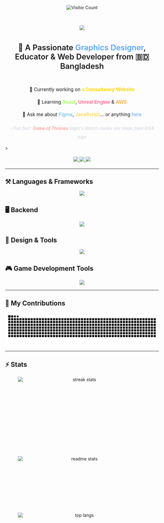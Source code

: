 

<body>
<p align="center">
  <img src="https://visitor-badge.laobi.icu/badge?page_id=Ismail-Ai404.Ismail-Ai404" alt="Visitor Count" />
</p>

<h1 align="center">
  <img src="https://readme-typing-svg.herokuapp.com/?font=Righteous&size=35&center=true&vCenter=true&width=650&height=70&duration=4000&pause=800&lines=Hi+There!+👋;I'm+Ismail+Hossain!;Designer+•+Educator+•+Web+Developer;Welcome+to+my+GitHub" />
</h1>

<h2 align="center" style="font-size: 1.8em; font-weight: 600; margin-bottom: 20px;">
        🎨 A Passionate <span style="color:#58A6FF;">Graphics Designer</span>, Educator & Web Developer from 🇧🇩 Bangladesh
    </h2>

<br/>



<div align="center" style="line-height: 2;">
  <p style="margin: 10px 0; font-size: 1.1em;">💼 Currently working on <strong style="color:#FFD700;">a Consultancy Website</strong></p>
  <p style="margin: 10px 0; font-size: 1.1em;">🌱 Learning <strong style="color:#A8FF60;">React</strong>, <strong style="color:#FF6F91;">Unreal Engine</strong> & <strong style="color:#FFB347;">AWS</strong></p>
  <p style="margin: 10px 0; font-size: 1.1em;">💬 Ask me about <strong style="color:#87CEEB;">Figma</strong>, <strong style="color:#FFDB58;">JavaScript</strong>... or anything <a href="https://github.com/Ismail-Ai404/Ismail-Ai404/issues" style="color:#58A6FF; text-decoration:none;">here</a></p>
  <p style="margin-top: 15px; font-style: italic; color: #C9D1D9;">⚡ Fun fact: <span style="color:#FF7B72;">Game of Thrones</span> Night's Watch cloaks are made from IKEA rugs</p>
</div>>
<br/>

<div align="center" style="margin: 20px 0;">
  <a href="mailto:ayon000777@gmail.com">
    <img src="https://img.shields.io/badge/Gmail-333333?style=for-the-badge&logo=gmail&logoColor=red" />
  </a>
  <a href="https://linkedin.com/in/ismailgetsitdone" target="_blank">
    <img src="https://img.shields.io/badge/LinkedIn-0077B5?style=for-the-badge&logo=linkedin&logoColor=white" />
  </a>
  <a href="https://ismails-portfolio-70b11a.webflow.io/" target="_blank">
     <img src="https://img.shields.io/badge/Portfolio-FF5722?style=for-the-badge&logo=todoist&logoColor=white" />
  </a>
</div>

<hr/>


## ⚒️ Languages & Frameworks
<div align="center" style="margin-bottom: 15px;">
    <img src="https://skillicons.dev/icons?i=react,nextjs,html,css,tailwind,bootstrap,mui,js,ts" />
</div>

## 🖥️ Backend
<div align="center" style="margin-bottom: 15px;">
    <img src="https://skillicons.dev/icons?i=nodejs,express,python,flask,mongodb,mysql,firebase" />
</div>

## 🎨 Design & Tools
<div align="center">
    <img src="https://skillicons.dev/icons?i=figma,ps,blender,autocad" />
</div>

## 🎮 Game Development Tools
<div align="center">
    <img src="https://skillicons.dev/icons?i=unreal,unity,androidstudio" />
</div>

<hr/>

## 🐍 My Contributions
<p align="center">
  <img alt="snake eating my contributions" src="https://raw.githubusercontent.com/Ismail-Ai404/Ismail-Ai404/output/github-contribution-grid-snake.svg" />
</p>

<hr/>


## ⚡ Stats
<div align="center" style="margin: 20px 0; display: flex; flex-wrap: wrap; justify-content: center; gap: 20px;">
  <img width="420" height="240" src="https://github-readme-streak-stats-salesp07.vercel.app/?user=Ismail-Ai404&count_private=true&theme=react&border_radius=12" alt="streak stats"/>
  <img width="420" height="165" src="https://github-readme-stats-salesp07.vercel.app/api?username=Ismail-Ai404&count_private=true&show_icons=true&theme=react&rank_icon=github&border_radius=12" alt="readme stats"/>
  <img width="420" height="200" src="https://github-readme-stats-salesp07.vercel.app/api/top-langs/?username=Ismail-Ai404&hide=HTML&langs_count=8&layout=compact&theme=react&border_radius=12&size_weight=0.5&count_weight=0.5&exclude_repo=github-readme-stats" alt="top langs"/>
</div>
<body/>
